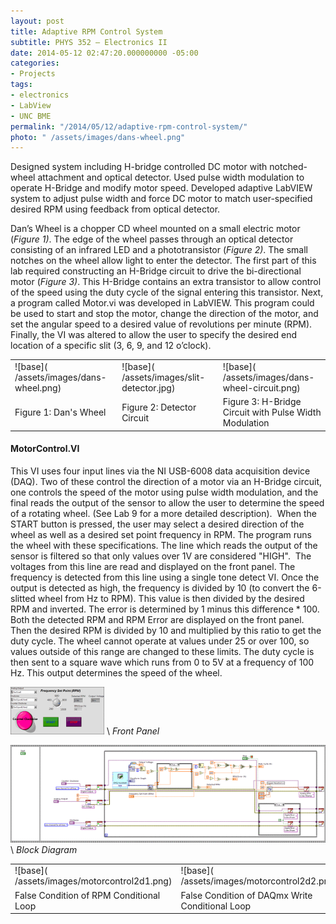 ```yaml
---
layout: post
title: Adaptive RPM Control System
subtitle: PHYS 352 – Electronics II
date: 2014-05-12 02:47:20.000000000 -05:00
categories:
- Projects
tags:
- electronics
- LabView
- UNC BME
permalink: "/2014/05/12/adaptive-rpm-control-system/"
photo: " /assets/images/dans-wheel.png"
---
```

Designed system including H-bridge controlled DC motor with notched-wheel attachment and optical detector. Used pulse width modulation to operate H-Bridge and modify motor speed. Developed adaptive LabVIEW system to adjust pulse width and force DC motor to match user-specified desired RPM using feedback from optical detector.

Dan’s Wheel is a chopper CD wheel mounted on a small electric motor (_Figure 1)_. The edge of the wheel passes through an optical detector consisting of an infrared LED and a phototransistor (_Figure 2)_. The small notches on the wheel allow light to enter the detector. The first part of this lab required constructing an H-Bridge circuit to drive the bi-directional motor (_Figure 3)_. This H-Bridge contains an extra transistor to allow control of the speed using the duty cycle of the signal entering this transistor. Next, a program called Motor.vi was developed in LabVIEW. This program could be used to start and stop the motor, change the direction of the motor, and set the angular speed to a desired value of revolutions per minute (RPM). Finally, the VI was altered to allow the user to specify the desired end location of a specific slit (3, 6, 9, and 12 o’clock).

<table>
  <colgroup>
    <col width="30%" />
    <col width="30%" />
    <col width="30%" />
  </colgroup>
  <tbody>
    <tr>
      <td markdown="span">![base]( /assets/images/dans-wheel.png) </td>
      <td markdown="span">![base]( /assets/images/slit-detector.jpg) </td>
      <td markdown="span">![base]( /assets/images/dans-wheel-circuit.png) </td>
    </tr>
    <tr>
      <td markdown="span"> Figure 1: Dan's Wheel </td>
      <td markdown="span"> Figure 2: Detector Circuit </td>
      <td markdown="span"> Figure 3: H-Bridge Circuit with Pulse Width Modulation</td>
    </tr>
  </tbody>
</table>

#### **MotorControl.VI**

This VI uses four input lines via the NI USB-6008 data acquisition device (DAQ). Two of these control the direction of a motor via an H-Bridge circuit, one controls the speed of the motor using pulse width modulation, and the final reads the output of the sensor to allow the user to determine the speed of a rotating wheel. (See Lab 9 for a more detailed description).&nbsp; When the START button is pressed, the user may select a desired direction of the wheel as well as a desired set point frequency in RPM. The program runs the wheel with these specifications. The line which reads the output of the sensor is filtered so that only values over 1V are considered "HIGH".&nbsp; The voltages from this line are read and displayed on the front panel. The frequency is detected from this line using a single tone detect VI. Once the output is detected as high, the frequency is divided by 10 (to convert the 6-slitted wheel from Hz to RPM). This value is then divided by the desired RPM and inverted. The error is determined by 1 minus this difference \* 100. Both the detected RPM and RPM Error are displayed on the front panel. Then the desired RPM is divided by 10 and multiplied by this ratio to get the duty cycle. The wheel cannot operate at values under 25 or over 100, so values outside of this range are changed to these limits. The duty cycle is then sent to a square wave which runs from 0 to 5V at a frequency of 100 Hz. This output determines the speed of the wheel.

![MotorControl2p]( /assets/images/motorcontrol2p.png) \\
*Front Panel*

![MotorControl2d]( /assets/images/motorcontrol2d.png) \\
*Block Diagram*

<table>
  <colgroup>
    <col width="30%" />
    <col width="30%" />
    <col width="30%" />
  </colgroup>
  <tbody>
    <tr>
      <td markdown="span">![base]( /assets/images/motorcontrol2d1.png) </td>
      <td markdown="span">![base]( /assets/images/motorcontrol2d2.png) </td>
      <td markdown="span">![base]( /assets/images/motorcontrol2c.png) </td>
    </tr>
    <tr>
      <td markdown="span"> False Condition of RPM Conditional Loop</td>
      <td markdown="span"> False Condition of DAQmx Write Conditional Loop </td>
      <td markdown="span"> Icon </td>
    </tr>
  </tbody>
</table>
